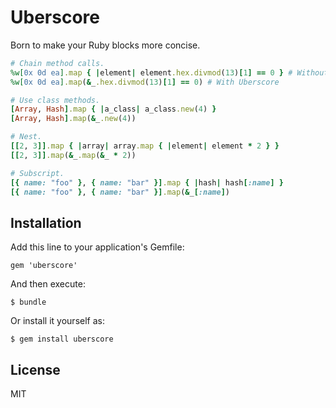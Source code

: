 # Uberscore

Born to make your Ruby blocks more concise.

```ruby
# Chain method calls.
%w[0x 0d ea].map { |element| element.hex.divmod(13)[1] == 0 } # Without Uberscore
%w[0x 0d ea].map(&_.hex.divmod(13)[1] == 0) # With Uberscore

# Use class methods.
[Array, Hash].map { |a_class| a_class.new(4) }
[Array, Hash].map(&_.new(4))

# Nest.
[[2, 3]].map { |array| array.map { |element| element * 2 } }
[[2, 3]].map(&_.map(&_ * 2))

# Subscript.
[{ name: "foo" }, { name: "bar" }].map { |hash| hash[:name] }
[{ name: "foo" }, { name: "bar" }].map(&_[:name])
```

## Installation

Add this line to your application's Gemfile:

    gem 'uberscore'

And then execute:

    $ bundle

Or install it yourself as:

    $ gem install uberscore

## License

MIT
